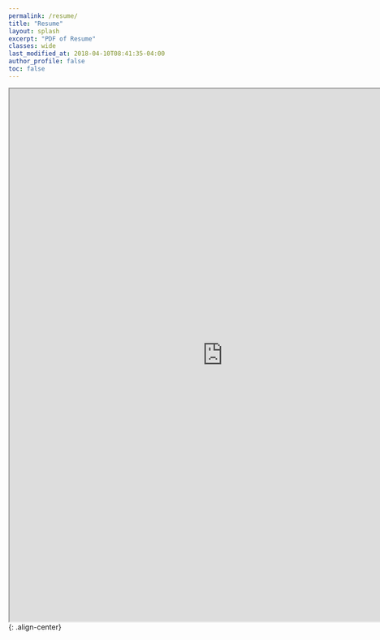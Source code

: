 ```yaml
---
permalink: /resume/
title: "Resume"
layout: splash
excerpt: "PDF of Resume"
classes: wide
last_modified_at: 2018-04-10T08:41:35-04:00
author_profile: false
toc: false
---
```


<iframe src="https://drive.google.com/file/d/1cZKRAXmANXhWR0_RamT1xDBMQMWVx6IV/preview" width="840" height="1050"></iframe>{: .align-center}
